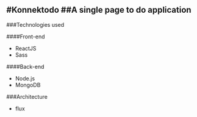 #Konnektodo
##A single page to do application
---
###Technologies used

####Front-end
- ReactJS
- Sass

####Back-end
- Node.js
- MongoDB

###Architecture
- flux
